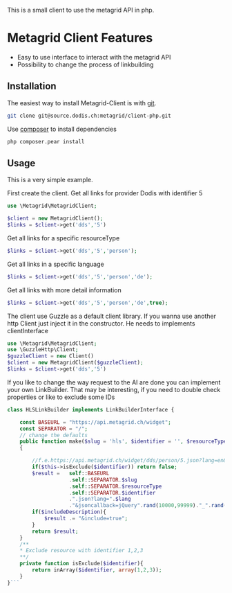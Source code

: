 This is a small client to use the metagrid API in php.

Metagrid Client Features
======
- Easy to use interface to interact with the metagrid API
- Possibility to change the process of linkbuilding

Installation
------------
The easiest way to install Metagrid-Client is with [git](http://git.org/).
```bash
git clone git@source.dodis.ch:metagrid/client-php.git
```

Use [composer](http://getcomposer.org) to install dependencies
```bash
php composer.pear install
```

Usage
-----
This is a very simple example.

First create the client. Get all links for provider Dodis with identifier 5
```php
use \Metagrid\MetagridClient;

$client = new MetagridClient();
$links = $client->get('dds','5')
```
Get all links for a specific resourceType
```php
$links = $client->get('dds','5','person');
```
Get all links in a specific language
```php
$links = $client->get('dds','5','person','de');
```
Get all links with more detail information
```php
$links = $client->get('dds','5','person','de',true);
```
The client use Guzzle as a default client library. If you wanna use another http Client just inject it in the constructor. He needs to implements clientInterface
```php
use \Metagrid\MetagridClient;
use \GuzzleHttp\Client;
$guzzleClient = new Client()
$client = new MetagridClient($guzzleClient);
$links = $client->get('dds','5')
```
If you like to change the way request to the AI are done you can implement your own LinkBuilder. That may be interesting, if you need to double check properties or like to exclude some IDs

```php
class HLSLinkBuilder implements LinkBuilderInterface {

    const BASEURL = "https://api.metagrid.ch/widget";
    const SEPARATOR = "/";
    // change the defaults
    public function make($slug = 'hls', $identifier = '', $resourceType = 'person', $lang = 'de', $includeDescription = false)
    {

        //f.e.https://api.metagrid.ch/widget/dds/person/5.json?lang=en&include=true&jsoncallback=jQuery19109290815709965452_1458038374939&_=1458038374940
        if($this->isExclude($identifier)) return false;
        $result =   self::BASEURL
                    .self::SEPARATOR.$slug
                    .self::SEPARATOR.$resourceType
                    .self::SEPARATOR.$identifier
                    .".json?lang=".$lang
                    ."&jsoncallback=jQuery".rand(10000,99999)."_".rand(10000,99999);
        if($includeDescription){
            $result .= "&include=true";
        }
        return $result;
    }
    /**
    * Exclude resource with identifier 1,2,3
    **/
    private function isExclude($identifier){
        return inArray($identifier, array(1,2,3));
    }
}```

